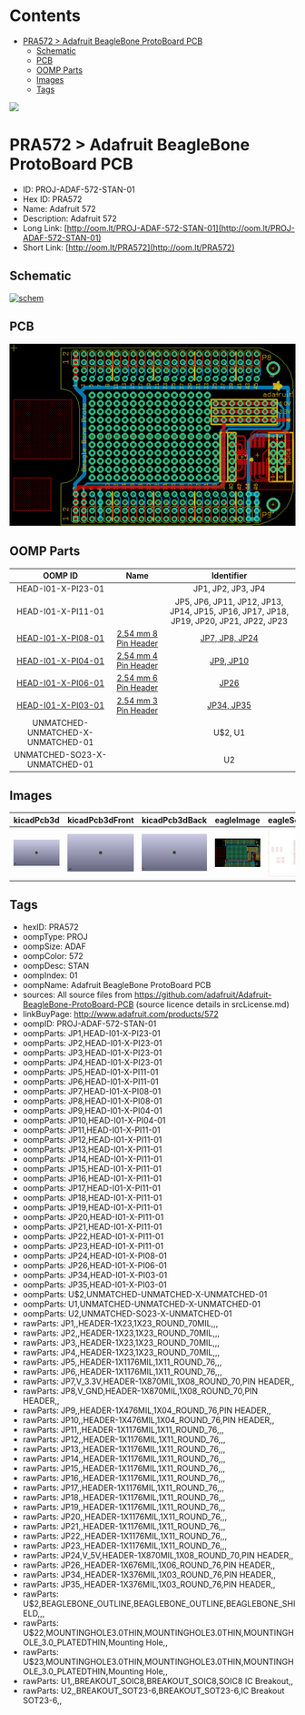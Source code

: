 



Contents
========

* [PRA572 > Adafruit BeagleBone ProtoBoard PCB](#pra572--adafruit-beaglebone-protoboard-pcb)
	* [Schematic](#schematic)
	* [PCB](#pcb)
	* [OOMP Parts](#oomp-parts)
	* [Images](#images)
	* [Tags](#tags)
  
![][im]
# PRA572 > Adafruit BeagleBone ProtoBoard PCB

- ID: PROJ-ADAF-572-STAN-01
- Hex ID: PRA572
- Name: Adafruit 572
- Description: Adafruit 572
- Long Link: [http://oom.lt/PROJ-ADAF-572-STAN-01](http://oom.lt/PROJ-ADAF-572-STAN-01)
- Short Link: [http://oom.lt/PRA572](http://oom.lt/PRA572)

## Schematic
  
[![schem](eagleSchemImage.png)](eagleSchemImage.png)
## PCB
  
[![pcb](eagleImage.png)](eagleImage.png)
## OOMP Parts
  

|OOMP ID|Name|Identifier|
| :---: | :---: | :---: |
|HEAD-I01-X-PI23-01||JP1, JP2, JP3, JP4|
|HEAD-I01-X-PI11-01||JP5, JP6, JP11, JP12, JP13, JP14, JP15, JP16, JP17, JP18, JP19, JP20, JP21, JP22, JP23|
|[HEAD-I01-X-PI08-01](https://github.com/oomlout/oomlout_OOMP_parts/tree/main/HEAD-I01-X-PI08-01/)|[2.54 mm 8 Pin Header](https://github.com/oomlout/oomlout_OOMP_parts/tree/main/HEAD-I01-X-PI08-01/)|[JP7, JP8, JP24](https://github.com/oomlout/oomlout_OOMP_parts/tree/main/HEAD-I01-X-PI08-01/)|
|[HEAD-I01-X-PI04-01](https://github.com/oomlout/oomlout_OOMP_parts/tree/main/HEAD-I01-X-PI04-01/)|[2.54 mm 4 Pin Header](https://github.com/oomlout/oomlout_OOMP_parts/tree/main/HEAD-I01-X-PI04-01/)|[JP9, JP10](https://github.com/oomlout/oomlout_OOMP_parts/tree/main/HEAD-I01-X-PI04-01/)|
|[HEAD-I01-X-PI06-01](https://github.com/oomlout/oomlout_OOMP_parts/tree/main/HEAD-I01-X-PI06-01/)|[2.54 mm 6 Pin Header](https://github.com/oomlout/oomlout_OOMP_parts/tree/main/HEAD-I01-X-PI06-01/)|[JP26](https://github.com/oomlout/oomlout_OOMP_parts/tree/main/HEAD-I01-X-PI06-01/)|
|[HEAD-I01-X-PI03-01](https://github.com/oomlout/oomlout_OOMP_parts/tree/main/HEAD-I01-X-PI03-01/)|[2.54 mm 3 Pin Header](https://github.com/oomlout/oomlout_OOMP_parts/tree/main/HEAD-I01-X-PI03-01/)|[JP34, JP35](https://github.com/oomlout/oomlout_OOMP_parts/tree/main/HEAD-I01-X-PI03-01/)|
|UNMATCHED-UNMATCHED-X-UNMATCHED-01||U$2, U1|
|UNMATCHED-SO23-X-UNMATCHED-01||U2|

## Images
  
  

|kicadPcb3d|kicadPcb3dFront|kicadPcb3dBack|eagleImage|eagleSchemImage|
| :---: | :---: | :---: | :---: | :---: |
|[![kicadPcb3d](kicadPcb3d_140.png)](kicadPcb3d.png)|[![kicadPcb3dFront](kicadPcb3dFront_140.png)](kicadPcb3dFront.png)|[![kicadPcb3dBack](kicadPcb3dBack_140.png)](kicadPcb3dBack.png)|[![eagleImage](eagleImage_140.png)](eagleImage.png)|[![eagleSchemImage](eagleSchemImage_140.png)](eagleSchemImage.png)|

## Tags

- hexID: PRA572
- oompType: PROJ
- oompSize: ADAF
- oompColor: 572
- oompDesc: STAN
- oompIndex: 01
- oompName: Adafruit BeagleBone ProtoBoard PCB
- sources: All source files from https://github.com/adafruit/Adafruit-BeagleBone-ProtoBoard-PCB (source licence details in srcLicense.md)
- linkBuyPage: http://www.adafruit.com/products/572
- oompID: PROJ-ADAF-572-STAN-01
- oompParts: JP1,HEAD-I01-X-PI23-01
- oompParts: JP2,HEAD-I01-X-PI23-01
- oompParts: JP3,HEAD-I01-X-PI23-01
- oompParts: JP4,HEAD-I01-X-PI23-01
- oompParts: JP5,HEAD-I01-X-PI11-01
- oompParts: JP6,HEAD-I01-X-PI11-01
- oompParts: JP7,HEAD-I01-X-PI08-01
- oompParts: JP8,HEAD-I01-X-PI08-01
- oompParts: JP9,HEAD-I01-X-PI04-01
- oompParts: JP10,HEAD-I01-X-PI04-01
- oompParts: JP11,HEAD-I01-X-PI11-01
- oompParts: JP12,HEAD-I01-X-PI11-01
- oompParts: JP13,HEAD-I01-X-PI11-01
- oompParts: JP14,HEAD-I01-X-PI11-01
- oompParts: JP15,HEAD-I01-X-PI11-01
- oompParts: JP16,HEAD-I01-X-PI11-01
- oompParts: JP17,HEAD-I01-X-PI11-01
- oompParts: JP18,HEAD-I01-X-PI11-01
- oompParts: JP19,HEAD-I01-X-PI11-01
- oompParts: JP20,HEAD-I01-X-PI11-01
- oompParts: JP21,HEAD-I01-X-PI11-01
- oompParts: JP22,HEAD-I01-X-PI11-01
- oompParts: JP23,HEAD-I01-X-PI11-01
- oompParts: JP24,HEAD-I01-X-PI08-01
- oompParts: JP26,HEAD-I01-X-PI06-01
- oompParts: JP34,HEAD-I01-X-PI03-01
- oompParts: JP35,HEAD-I01-X-PI03-01
- oompParts: U$2,UNMATCHED-UNMATCHED-X-UNMATCHED-01
- oompParts: U1,UNMATCHED-UNMATCHED-X-UNMATCHED-01
- oompParts: U2,UNMATCHED-SO23-X-UNMATCHED-01
- rawParts: JP1,,HEADER-1X23,1X23_ROUND_70MIL,,,
- rawParts: JP2,,HEADER-1X23,1X23_ROUND_70MIL,,,
- rawParts: JP3,,HEADER-1X23,1X23_ROUND_70MIL,,,
- rawParts: JP4,,HEADER-1X23,1X23_ROUND_70MIL,,,
- rawParts: JP5,,HEADER-1X1176MIL,1X11_ROUND_76,,,
- rawParts: JP6,,HEADER-1X1176MIL,1X11_ROUND_76,,,
- rawParts: JP7,V_3.3V,HEADER-1X870MIL,1X08_ROUND_70,PIN HEADER,,
- rawParts: JP8,V_GND,HEADER-1X870MIL,1X08_ROUND_70,PIN HEADER,,
- rawParts: JP9,,HEADER-1X476MIL,1X04_ROUND_76,PIN HEADER,,
- rawParts: JP10,,HEADER-1X476MIL,1X04_ROUND_76,PIN HEADER,,
- rawParts: JP11,,HEADER-1X1176MIL,1X11_ROUND_76,,,
- rawParts: JP12,,HEADER-1X1176MIL,1X11_ROUND_76,,,
- rawParts: JP13,,HEADER-1X1176MIL,1X11_ROUND_76,,,
- rawParts: JP14,,HEADER-1X1176MIL,1X11_ROUND_76,,,
- rawParts: JP15,,HEADER-1X1176MIL,1X11_ROUND_76,,,
- rawParts: JP16,,HEADER-1X1176MIL,1X11_ROUND_76,,,
- rawParts: JP17,,HEADER-1X1176MIL,1X11_ROUND_76,,,
- rawParts: JP18,,HEADER-1X1176MIL,1X11_ROUND_76,,,
- rawParts: JP19,,HEADER-1X1176MIL,1X11_ROUND_76,,,
- rawParts: JP20,,HEADER-1X1176MIL,1X11_ROUND_76,,,
- rawParts: JP21,,HEADER-1X1176MIL,1X11_ROUND_76,,,
- rawParts: JP22,,HEADER-1X1176MIL,1X11_ROUND_76,,,
- rawParts: JP23,,HEADER-1X1176MIL,1X11_ROUND_76,,,
- rawParts: JP24,V_5V,HEADER-1X870MIL,1X08_ROUND_70,PIN HEADER,,
- rawParts: JP26,,HEADER-1X676MIL,1X06_ROUND_76,PIN HEADER,,
- rawParts: JP34,,HEADER-1X376MIL,1X03_ROUND_76,PIN HEADER,,
- rawParts: JP35,,HEADER-1X376MIL,1X03_ROUND_76,PIN HEADER,,
- rawParts: U$2,BEAGLEBONE_OUTLINE,BEAGLEBONE_OUTLINE,BEAGLEBONE_SHIELD,,,
- rawParts: U$22,MOUNTINGHOLE3.0THIN,MOUNTINGHOLE3.0THIN,MOUNTINGHOLE_3.0_PLATEDTHIN,Mounting Hole,,
- rawParts: U$23,MOUNTINGHOLE3.0THIN,MOUNTINGHOLE3.0THIN,MOUNTINGHOLE_3.0_PLATEDTHIN,Mounting Hole,,
- rawParts: U1,,BREAKOUT_SOIC8,BREAKOUT_SOIC8,SOIC8 IC Breakout,,
- rawParts: U2,,BREAKOUT_SOT23-6,BREAKOUT_SOT23-6,IC Breakout SOT23-6,,



[im]: kicadPcb3d_450.png
